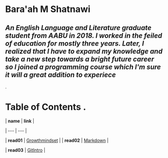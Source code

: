 # Bara'ah M Shatnawi 

***An English Language and Literature graduate student from AABU in 2018. I worked in the feiled of education for mostly three years. Later, I realized that I have to expand my knowledge and take a new step towards  a bright future  career so I joined a programming course which I'm sure it will a great addition to experiece*** 
---
 .

# Table of Contents .

| **name**        | **link** |

| ---             | ---       |

| **read01**  | [Growthmindset](https://baraahshatnawi.github.io/Reading-notes/Growthmindset) | 
| **read02**      | [Markdown](https://baraahshatnawi.github.io/Reading-notes/Markdown) |

| **read03**      | [GitIntro](https://baraahshatnawi.github.io/Reading-notes/gitIntro) |










